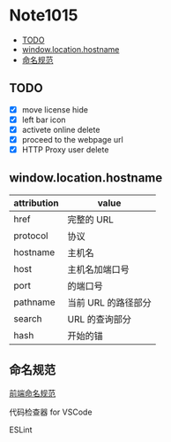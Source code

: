 # Note1015

<!-- MarkdownTOC -->

- [TODO](#todo)
- [window.location.hostname](#windowlocationhostname)
- [命名规范](#命名规范)

<!-- /MarkdownTOC -->

## TODO

- [X] move license hide
- [x] left bar icon
- [x] activete online delete
- [x] proceed to the webpage url
- [x] HTTP Proxy user delete

## window.location.hostname

| attribution | value               |
| ----------- | ------------------- |
| href        | 完整的 URL          |
| protocol    | 协议                |
| hostname    | 主机名              |
| host        | 主机名加端口号      |
| port        | 的端口号            |
| pathname    | 当前 URL 的路径部分 |
| search      | URL 的查询部分      |
| hash        | 开始的锚            |

## 命名规范

[前端命名规范](https://blog.csdn.net/qq_27626333/article/details/52162928)

代码检查器 for VSCode

ESLint 

